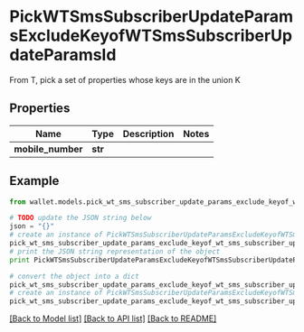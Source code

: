# PickWTSmsSubscriberUpdateParamsExcludeKeyofWTSmsSubscriberUpdateParamsId

From T, pick a set of properties whose keys are in the union K

## Properties

Name | Type | Description | Notes
------------ | ------------- | ------------- | -------------
**mobile_number** | **str** |  | 

## Example

```python
from wallet.models.pick_wt_sms_subscriber_update_params_exclude_keyof_wt_sms_subscriber_update_params_id import PickWTSmsSubscriberUpdateParamsExcludeKeyofWTSmsSubscriberUpdateParamsId

# TODO update the JSON string below
json = "{}"
# create an instance of PickWTSmsSubscriberUpdateParamsExcludeKeyofWTSmsSubscriberUpdateParamsId from a JSON string
pick_wt_sms_subscriber_update_params_exclude_keyof_wt_sms_subscriber_update_params_id_instance = PickWTSmsSubscriberUpdateParamsExcludeKeyofWTSmsSubscriberUpdateParamsId.from_json(json)
# print the JSON string representation of the object
print PickWTSmsSubscriberUpdateParamsExcludeKeyofWTSmsSubscriberUpdateParamsId.to_json()

# convert the object into a dict
pick_wt_sms_subscriber_update_params_exclude_keyof_wt_sms_subscriber_update_params_id_dict = pick_wt_sms_subscriber_update_params_exclude_keyof_wt_sms_subscriber_update_params_id_instance.to_dict()
# create an instance of PickWTSmsSubscriberUpdateParamsExcludeKeyofWTSmsSubscriberUpdateParamsId from a dict
pick_wt_sms_subscriber_update_params_exclude_keyof_wt_sms_subscriber_update_params_id_form_dict = pick_wt_sms_subscriber_update_params_exclude_keyof_wt_sms_subscriber_update_params_id.from_dict(pick_wt_sms_subscriber_update_params_exclude_keyof_wt_sms_subscriber_update_params_id_dict)
```
[[Back to Model list]](../README.md#documentation-for-models) [[Back to API list]](../README.md#documentation-for-api-endpoints) [[Back to README]](../README.md)


